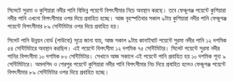 সিলেটে সুরমা ও কুশিয়ারা নদীর পা‌নি বিভিন্ন পয়েন্টে বিপৎসীমার নিচে অবস্থান করছে। তবে ফেঞ্চুগঞ্জ পয়েন্টে কু‌শিয়ারা নদীর পানি এখনো বিপৎসীমার ওপর দিয়ে প্রবাহিত হচ্ছে। আজ বৃহস্প‌তিবার সকাল ৯টায় কু‌শিয়ারা নদীর পানি ফেঞ্চুগঞ্জ পয়েন্টে বিপৎসীমার ৮৯ সেন্টিমিটার ওপর দিয়ে প্রবা‌হিত হয়।

সিলেট পানি উন্নয়ন বোর্ড (পাউবো) সূত্রে জানা যায়, আজ সকাল ৯টায় কানাইঘাট পয়েন্টে সুরমা নদীর পানি ১২ দশ‌মিক ৫৪ সেন্টিমিটারে অবস্থান কর‌ছিল। এই পয়েন্টে বিপৎসীমা ১২ দশ‌মিক ৭৫ সেন্টিমিটার। সিলেট পয়েন্টে সুরমা নদীর পানির বিপৎসীমা ১০ দশ‌মিক ৮০ সেন্টিমিটার। সেখানে আজ সকালে এই পয়েন্টে পানি প্রবাহিত হয় ১০ দশ‌মিক শূন্য ৯ সেন্টিমিটারে। অমলশিদ ও শেরপুর পয়েন্টে কুশিয়ারা নদীর পানি বিপৎসীমার নিচ দিয়ে প্রবাহিত হলেও ফেঞ্চুগঞ্জ পয়েন্টে বিপৎসীমার ৮৯ সেন্টিমিটার ওপর দিয়ে প্রবা‌হিত হচ্ছে।
